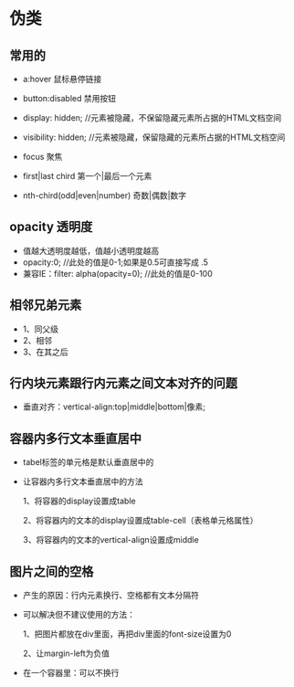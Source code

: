 # 伪类

## 常用的

- a:hover 鼠标悬停链接

- button:disabled 禁用按钮

- display: hidden; //元素被隐藏，不保留隐藏元素所占据的HTML文档空间

- visibility: hidden; //元素被隐藏，保留隐藏的元素所占据的HTML文档空间

- focus 聚焦

- first|last chird 第一个|最后一个元素

- nth-chird(odd|even|number) 奇数|偶数|数字

## opacity 透明度

- 值越大透明度越低，值越小透明度越高
- opacity:0; //此处的值是0-1;如果是0.5可直接写成 .5
- 兼容IE：filter: alpha(opacity=0); //此处的值是0-100

## 相邻兄弟元素

- 1、同父级
- 2、相邻
- 3、在其之后

## 行内块元素跟行内元素之间文本对齐的问题

- 垂直对齐：vertical-align:top|middle|bottom|像素;

## 容器内多行文本垂直居中

- tabel标签的单元格是默认垂直居中的

- 让容器内多行文本垂直居中的方法

  1、将容器的display设置成table

  2、将容器内的文本的display设置成table-cell（表格单元格属性）

  3、将容器内的文本的vertical-align设置成middle

## 图片之间的空格

- 产生的原因：行内元素换行、空格都有文本分隔符

- 可以解决但不建议使用的方法：

  1、把图片都放在div里面，再把div里面的font-size设置为0

  2、让margin-left为负值

- 在一个容器里：可以不换行

